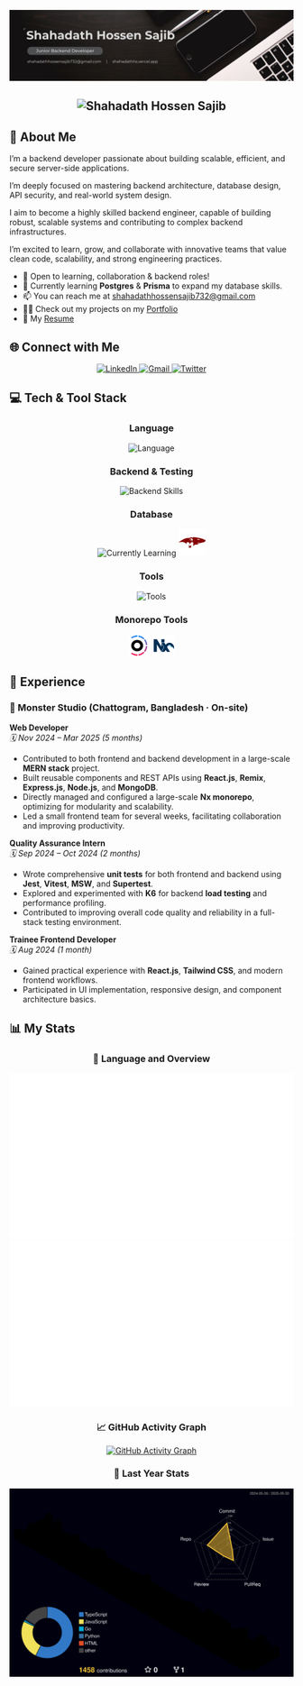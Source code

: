 ![My Profile](./github-cover.png)
 
<h2 align="center">
<img src="https://readme-typing-svg.herokuapp.com?color=36BCF7FF&lines=Hi+👋,+I'm+Shahadath+Hossen+Sajib&center=true&width=500&height=45" alt="Shahadath Hossen Sajib">
</h2>

<h2>💫 About Me</h2> 
<p>I’m a backend developer passionate about building scalable, efficient, and secure server-side applications.</p>

<p>I’m deeply focused on mastering backend architecture, database design, API security, and real-world system design.</p>

<p>I aim to become a highly skilled backend engineer, capable of building robust, scalable systems and contributing to complex backend infrastructures.</p>

<p>I’m excited to learn, grow, and collaborate with innovative teams that value clean code, scalability, and strong engineering practices.</p>

<ul>  
  <li>👯 Open to learning, collaboration & backend roles!</li>
  <li>🌱 Currently learning <strong>Postgres</strong> & <strong>Prisma</strong> to expand my database skills.</li>  
  <li>📫 You can reach me at <a href="mailto:shahadathhossensajib732@gmail.com">shahadathhossensajib732@gmail.com</a></li>  
  <li>👨‍💻 Check out my projects on my <a target="_blank" href="https://shahadathhs.vercel.app">Portfolio</a></li>  
  <li>📄 My <a target="_blank" href="https://drive.google.com/file/d/1dtZCEgZyof-qrUreeVpXDlOovosegpuf/view?usp=drive_link">Resume</a></li>  
</ul>


<h2>🌐 Connect with Me</h2>

<p align="center">
  <a href="https://linkedin.com/in/shahadathhs" target="_blank">
    <img src="https://skillicons.dev/icons?i=linkedin&theme=dark" alt="LinkedIn" />
  </a>
  <a href="mailto:shahadathhossensajib732@gmail.com" target="_blank">
    <img src="https://skillicons.dev/icons?i=gmail&theme=dark" alt="Gmail" />
  </a>
  <a href="https://twitter.com/shahadathhs" target="_blank">
    <img src="https://skillicons.dev/icons?i=twitter&theme=dark" alt="Twitter" />
  </a>
</p>

<h2>💻 Tech & Tool Stack</h2>

<div align="center">
  <!-- Language Section -->
  <h3>Language</h3>
  <p>
    <img src="https:&#x2F;&#x2F;skillicons.dev/icons?i=js,ts&theme=dark" alt="Language" />
  </p>
  
  <!-- Backend Section -->
  <h3>Backend & Testing</h3>
  <p>
    <img src="https:&#x2F;&#x2F;skillicons.dev/icons?i=nodejs,express,nestjs,jest&theme=dark" alt="Backend Skills" />
  </p>

  <!-- Database -->
  <h3>Database</h3>
  <p>
    <img src="https:&#x2F;&#x2F;skillicons.dev/icons?i=postgres,prisma,mongodb&theme=dark" alt="Currently Learning" />
    <img src="https:&#x2F;&#x2F;raw.githubusercontent.com/devicons/devicon/master/icons/mongoose/mongoose-original.svg" width="48" height="48" alt="Mongoose"/>
  </p>
  
 <!-- Tools -->
  <h3>Tools</h3>
  <p>
    <img src="https:&#x2F;&#x2F;skillicons.dev/icons?i=git,github,vscode,postman,npm,pnpm,vercel&theme=dark" alt="Tools" />
  </p>
  
  <!-- Monorepo Tools -->
  <h3>Monorepo Tools</h3>
  <p>
    <img src="logo/turborepo.png" width="40" alt="Turborepo" />
    <img src="logo/nx.png" width="40" alt="Nx" />
  </p>
</div>

<h2>💼 Experience</h2>

<h3>🚀 Monster Studio (Chattogram, Bangladesh · On-site)</h3>

<p><strong>Web Developer</strong><br />
<em>🗓️ Nov 2024 – Mar 2025 (5 months)</em></p>
<ul>
  <li>Contributed to both frontend and backend development in a large-scale <strong>MERN stack</strong> project.</li>
  <li>Built reusable components and REST APIs using <strong>React.js</strong>, <strong>Remix</strong>, <strong>Express.js</strong>, <strong>Node.js</strong>, and <strong>MongoDB</strong>.</li>
  <li>Directly managed and configured a large-scale <strong>Nx monorepo</strong>, optimizing for modularity and scalability.</li>
  <li>Led a small frontend team for several weeks, facilitating collaboration and improving productivity.</li>
</ul>

<p><strong>Quality Assurance Intern</strong><br />
<em>🗓️ Sep 2024 – Oct 2024 (2 months)</em></p>
<ul>
  <li>Wrote comprehensive <strong>unit tests</strong> for both frontend and backend using <strong>Jest</strong>, <strong>Vitest</strong>, <strong>MSW</strong>, and <strong>Supertest</strong>.</li>
  <li>Explored and experimented with <strong>K6</strong> for backend <strong>load testing</strong> and performance profiling.</li>
  <li>Contributed to improving overall code quality and reliability in a full-stack testing environment.</li>
</ul>

<p><strong>Trainee Frontend Developer</strong><br />
<em>🗓️ Aug 2024 (1 month)</em></p>
<ul>
  <li>Gained practical experience with <strong>React.js</strong>, <strong>Tailwind CSS</strong>, and modern frontend workflows.</li>
  <li>Participated in UI implementation, responsive design, and component architecture basics.</li>
</ul>

<h2>📊 My Stats</h2> 
<!-- Section 1: Language and Overview Stats -->
<div align="center">
  <h3>📜 Language and Overview</h3>
  <a align="center" href="https://github.com/shahadathhs/github-stats">
    <img src="https://github.com/shahadathhs/github-stats/blob/master/generated/overview.svg#gh-dark-mode-only" alt="GitHub Overview Stats" />
    <img src="https://github.com/shahadathhs/github-stats/blob/master/generated/languages.svg#gh-dark-mode-only" alt="GitHub Languages Stats" />
  </a>
</div>

<!-- Section 2: GitHub Activity Graph -->
<div align="center">
  <h3>📈 GitHub Activity Graph</h3>
  <a href="https://github.com/shahadathhs">
    <img src="https://github-readme-activity-graph.vercel.app/graph?username=shahadathhs" alt="GitHub Activity Graph" />
  </a>
</div>

<!-- Section 3: Last Year Stats -->
<div align="center">
  <h3>🌟 Last Year Stats</h3>
  <img src="./profile-3d-contrib/profile-night-rainbow.svg" alt="Last Year Stat" />
</div>
